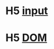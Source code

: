 # H5 [input](https://github.com/BellQ/H5/tree/master/input)

# H5 [DOM](https://github.com/BellQ/H5/tree/master/DOM)
